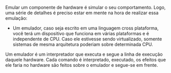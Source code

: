 Emular um componente de hardware é simular o seu comportamento. Logo, uma série de detalhes é preciso estar em mente na hora de realizar essa emulação:

- Um emulador, caso seja escrito em uma linguagem cross plataforma, você terá um dispositivo que funciona em várias plataformas e é independente de CPU. Caso ele estivesse sendo virtualizado, somente sistemas de mesma arquitetura poderiam sobre determinada CPU.

Um emulador é um interpretador que executa e segue a linha de execução daquele hardware. Cada comando é interpretado, executado, os efeitos que ele faria no hardware são feitos sobre o emulador e segue-se em frente.